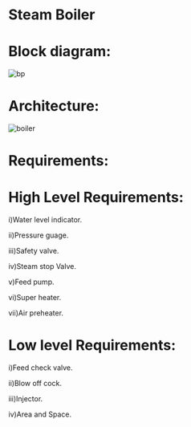# Steam Boiler

# Block diagram:
![bp](https://user-images.githubusercontent.com/93932674/154836376-e69a6abf-08b6-40e1-bd64-43e52708b23c.jpg)

# Architecture:
![boiler](https://user-images.githubusercontent.com/93932674/154836417-219125f7-9911-4e7c-8c81-59fea5e3d4c5.png)

# Requirements:

# High Level Requirements:

i)Water level indicator.

ii)Pressure guage.

iii)Safety valve.

iv)Steam stop Valve.

v)Feed pump.

vi)Super heater.

vii)Air preheater.

# Low level Requirements:

i)Feed check valve.

ii)Blow off cock.

iii)Injector.

iv)Area and Space.


